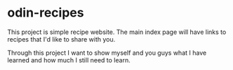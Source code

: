# odin-recipes

This project is simple recipe website. The main index page will have links to recipes that I'd like to share with you. 

Through this project I want to show myself and you guys what I have learned and how much I still need to learn.